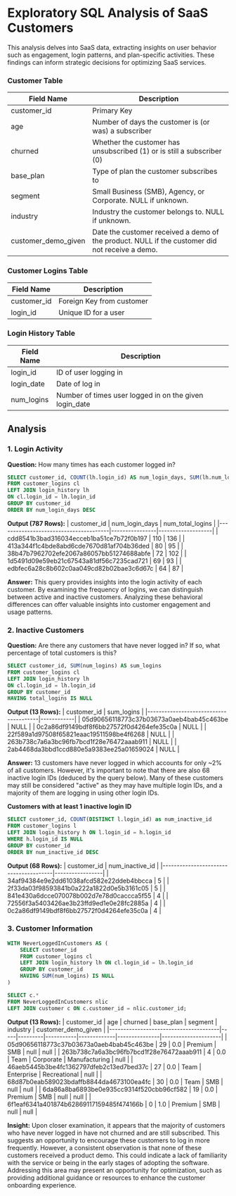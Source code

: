 # Exploratory SQL Analysis of SaaS Customers
This analysis delves into SaaS data, extracting insights on user behavior such as engagement, login patterns, and plan-specific activities. These findings can inform strategic decisions for optimizing SaaS services.

### Customer Table

| Field Name          | Description                                         |
|---------------------|-----------------------------------------------------|
| customer_id         | Primary Key                                         |
| age                 | Number of days the customer is (or was) a subscriber|
| churned             | Whether the customer has unsubscribed (1) or is still a subscriber (0)|
| base_plan           | Type of plan the customer subscribes to             |
| segment             | Small Business (SMB), Agency, or Corporate. NULL if unknown.|
| industry            | Industry the customer belongs to. NULL if unknown. |
| customer_demo_given | Date the customer received a demo of the product. NULL if the customer did not receive a demo.|

### Customer Logins Table

| Field Name | Description                           |
|------------|---------------------------------------|
| customer_id| Foreign Key from customer              |
| login_id   | Unique ID for a user                   |

### Login History Table

| Field Name | Description                           |
|------------|---------------------------------------|
| login_id   | ID of user logging in                  |
| login_date | Date of log in                         |
| num_logins | Number of times user logged in on the given login_date|

## Analysis
### 1. Login Activity
**Question:** How many times has each customer logged in?
```sql
SELECT customer_id, COUNT(lh.login_id) AS num_login_days, SUM(lh.num_logins) num_total_logins
FROM customer_logins cl
LEFT JOIN login_history lh
ON cl.login_id = lh.login_id
GROUP BY customer_id
ORDER BY num_login_days DESC
```
**Output (787 Rows):**
| customer_id                           | num_login_days | num_total_logins |
|---------------------------------------|----------------|-------------------|
| cdd8541b3bad316034ecceb1ba51ce7b72f0b197 | 110            | 136               |
| 413a344f1c4bde8abd6cde7670d81af704b36ded | 80             | 95                |
| 38b47b7962702efe2067a86057bb51274688abfe | 72             | 102               |
| 1d5491d09e59eb21c67543a81df56c7235cad721 | 69             | 93                |
| edbfec6a28c8b602c0aa049cd82b02bae3c6d67c | 64             | 87                |

**Answer:** This query provides insights into the login activity of each customer. By examining the frequency of logins, we can distinguish between active and inactive customers. Analyzing these behavioral differences can offer valuable insights into customer engagement and usage patterns.

### 2. Inactive Customers
**Question:** Are there any customers that have never logged in? If so, what percentage of total customers is this?
```sql
SELECT customer_id, SUM(num_logins) AS sum_logins
FROM customer_logins cl
LEFT JOIN login_history lh
ON cl.login_id = lh.login_id
GROUP BY customer_id
HAVING total_logins IS NULL
```
**Output (13 Rows):**
| customer_id                           | sum_logins |
|---------------------------------------|------------|
| 05d90656118773c37b03673a0aeb4bab45c463be | NULL       |
| 0c2a86df9149bdf8f6bb27572f0d4264efe35c0a | NULL       |
| 22f589a1d97508f65821eaac19511598be4f6268 | NULL       |
| 263b738c7a6a3bc96fb7bcd1f28e76472aaab911 | NULL       |
| 2ab4468da3bbd1ccd880e5a9383ee25a01659024 | NULL       |

**Answer:** 13 customers have never logged in which accounts for only ~2% of all customers. However, it's important to note that there are also 68 inactive login IDs (deduced by the query below). Many of these customers may still be considered "active" as they may have multiple login IDs, and a majority of them are logging in using other login IDs. <br>

**Customers with at least 1 inactive login ID**
```sql
SELECT customer_id, COUNT(DISTINCT l.login_id) as num_inactive_id
FROM customer_logins l
LEFT JOIN login_history h ON l.login_id = h.login_id
WHERE h.login_id IS NULL
GROUP BY customer_id
ORDER BY num_inactive_id DESC
```
**Output (68 Rows):**
| customer_id                           | num_inactive_id |
|---------------------------------------|-----------------|
| 34af94384e9e2dd61038afcd582e22ddeb4bbcca | 5               |
| 2f33da03f98593841b0a222a1822d0e5b3161c05 | 5               |
| 841e430a6dcce070078b002d7e78d0caccca5f55 | 4               |
| 72556f3a5403426ae3b23ffd9ed1e0e28fc2885a | 4               |
| 0c2a86df9149bdf8f6bb27572f0d4264efe35c0a | 4               |

### 3. Customer Information
```sql
WITH NeverLoggedInCustomers AS (
    SELECT customer_id
    FROM customer_logins cl
    LEFT JOIN login_history lh ON cl.login_id = lh.login_id
    GROUP BY customer_id
    HAVING SUM(num_logins) IS NULL
)

SELECT c.*
FROM NeverLoggedInCustomers nlic
LEFT JOIN customer c ON c.customer_id = nlic.customer_id;
```

**Output (13 Rows):**
| customer_id                           | age | churned | base_plan | segment     | industry      | customer_demo_given |
|---------------------------------------|-----|---------|-----------|-------------|---------------|---------------------|
| 05d90656118773c37b03673a0aeb4bab45c463be | 29  | 0.0     | Premium   | SMB         | null          | null                 | 
| 263b738c7a6a3bc96fb7bcd1f28e76472aaab911 | 4   | 0.0     | Team      | Corporate   | Manufacturing | null                |
| 46aeb5445b3be4fc1362797dfeb2c13ed7bed37c | 27  | 0.0     | Team      | Enterprise  | Recreational  | null                | 
| 68d87b0eab589023bdaffb8844da4673100ea4fc | 30  | 0.0     | Team      | SMB         | null          | null                | 
| 6da86a8ba6893be0e935cc9314f520cbb96cf582 | 19  | 0.0     | Premium   | SMB         | null          | null                | 
| 6f1eaf6341a401874b62869117159485f474166b | 0   | 1.0     | Premium   | SMB         | null          | null                | 

**Insight:** Upon closer examination, it appears that the majority of customers who have never logged in have not churned and are still subscribed. This suggests an opportunity to encourage these customers to log in more frequently. However, a consistent observation is that none of these customers received a product demo. This could indicate a lack of familiarity with the service or being in the early stages of adopting the software. Addressing this area may present an opportunity for optimization, such as providing additional guidance or resources to enhance the customer onboarding experience.









